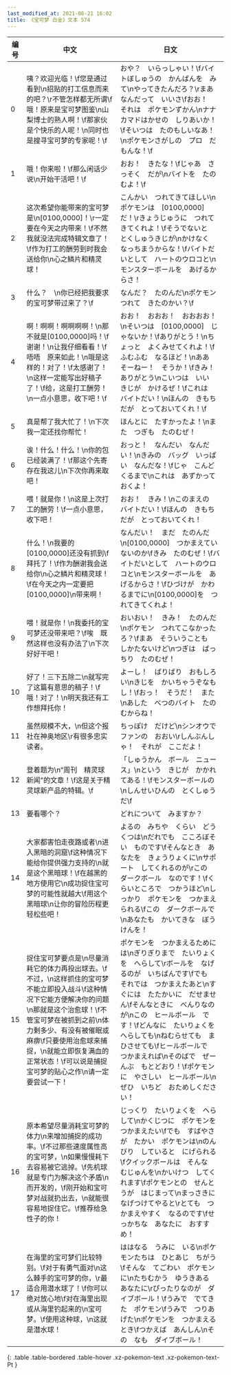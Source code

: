 ```yaml
---
last_modified_at: 2021-08-21 16:02
title: 《宝可梦 白金》文本 574
---
```

| 编号 | 中文 | 日文 |
| ---- | ---- | ---- |
| 0 | 咦？欢迎光临！\f您是通过看到\n招贴的打工信息而来的吧？\r不管怎样都无所谓\f哦！原来是宝可梦图鉴\n山梨博士的熟人啊！\f那家伙是个快乐的人呢！\n同时也是搜寻宝可梦的专家呢！\f | おや？　いらっしゃい！\fバイトぼしゅうの　かんばんを　みて\nやってきたんだろ？\rまあ　なんだって　いいさ\fおお！　それは　ポケモンずかん\nナナカマドはかせの　しりあいか！\fそいつは　たのもしいなあ！\nポケモンさがしの　プロ　だもんな！\f |
| 1 | 哦！你来啦！\f那么闲话少说\n开始干活吧！\f | おお！　きたな！\fじゃあ　さっそく　だが\nバイトを　たのむよ！\f |
| 2 | 这次希望你能带来的宝可梦是\n[0100,0000]！\r一定要在今天之内带来！\f不然我就没法完成特辑文章了！\f作为打工的酬劳到时我会送给你\n心之鳞片和精灵球！ | こんかい　つれてきてほしい\nポケモンは　[0100,0000]　だ！\rきょうじゅうに　つれてきてくれよ！\fそうでないと　とくしゅうきじが\nかけなく　なっちまうからな！\fバイトだいとして　ハートのウロコと\nモンスターボールを　あげるからさ！ |
| 3 | 什么？　\n你已经把我要求的宝可梦带过来了？\f | なんだ？　たのんだ\nポケモン　つれて　きたのかい？\f |
| 4 | 啊！啊啊！啊啊啊啊！\n那不就是[0100,0000]吗！\f谢谢！\n让我仔细看看！\f唔唔　原来如此！\n哦是这样的！对了！\f太感谢了！\n这样一定能写出好稿子了！\f给，这是打工酬劳！\n一点小意思，收下吧！\f | おお！　おおお！　おおおお！\nそいつは　[0100,0000]　じゃないか！\fありがとう！\nちょっと　よくみせてくれよ！\fふむふむ　なるほど！\nああ　そーねー！　そうか！\fきみ！　ありがとう\nこいつは　いい　きじが　かけるぜ！\fこれは　バイトだい！\nほんの　きもちだが　とっておいてくれ！\f |
| 5 | 真是帮了我大忙了！\n下次我一定还找你帮忙！ | ほんとに　たすかったよ！\nまた　つぎも　たのむぜ！ |
| 6 | 诶！什么！什么！\n你的包已经装满了！\f那这个先寄存在我这儿\n下次你再来取吧！ | おっと！　なんだい　なんだい！\nきみの　バッグ　いっぱい　なんだな！\fじゃ　こんど　くるまで\nこれは　あずかっておくよ！ |
| 7 | 喂！就是你！\n这是上次打工的酬劳！\f一点小意思，收下吧！ | おお！　きみ！\nこのまえの　バイトだい！\fほんの　きもちだが　とっておいてくれ！ |
| 8 | 什么！\n我要的[0100,0000]还没有抓到\f拜托了！\f作为酬谢我会送给你\n心之鳞片和精灵球！\f在今天之内一定要把[0100,0000]\n带来啊！ | なんだい！　まだ　たのんだ\n[0100,0000]　つかまえていないのか\fきみ　たのむぜ！\fバイトだいとして　ハートのウロコと\nモンスターボールを　あげるからさ！\fひづけが　かわるまでに\n[0100,0000]を　つれてきてくれよ！ |
| 9 | 喂！就是你！\n我委托的宝可梦还没带来吧？\f唉　既然这样也没有办法了\n下次好好干吧！ | おいおい！　きみ！　たのんだ\nポケモン　つれてこなかったろ？\fまあ　そういうことも　しかたないけど\nつぎは　ばっちり　たのむぜ！ |
| 10 | 好了！三下五除二\n就写完了这篇有意思的稿子！\f哦！对了！\n明天我还有工作想拜托你！ | よーし！　ばりばり　おもしろい\nきじを　かいちゃうぞなもし！\fおっ！　そうだ！　また\nあした　べつのバイト　たのむからね！ |
| 11 | 虽然规模不大，\n但这个报社在神奥地区\r有很多忠实读者。 | ちっぽけ　だけど\nシンオウで　ファンの　おおい\rしんぶんしゃ！　それが　ここだよ！ |
| 12 | 登着题为\n“周刊　精灵球　新闻”的文章！\f这是关于精灵球新产品的特辑。\f | 「しゅうかん　ボール　ニュース」\nという　きじが　かかれてある！\fモンスターボールの\nしんせいひんの　とくしゅうだ\f |
| 13 | 要看哪个？ | どれについて　みますか？ |
| 14 | 大家都害怕走夜路或者\n进入黑暗的洞窟\f这种情况下能给你提供强力支持的\n就是这个黑暗球！\f在越黑的地方使用它\n成功捉住宝可梦的可能性就越大\f用这个黑暗球\n让你的冒险历程更轻松些吧！ | よるの　みちや　くらい　どうくつは\nだれでも　こころぼそい　ものです\fそんなとき　あなたを　きょうりょくに\nサポート　してくれるのが\rこの　ダークボール　なのです！\fくらいところで　つかうほど\nしっかり　ポケモンを　つかまえられる\fこの　ダークボールで\nあなたも　かいてきな　ぼうけんを！ |
| 15 | 捉住宝可梦要点是\n尽量消耗它的体力再投出球去。\f不过，\n这样抓住的宝可梦不能立即投入战斗\f这种情况下它能方便解决你的问题\n那就是这个治愈球！\f不管宝可梦在被抓到之前\n体力剩多少、有没有被催眠或麻痹\f只要使用治愈球来捕捉，\n就能立即恢复满血的正常状态！\f可以说是捕捉宝可梦的贴心之作\n请一定要尝试一下！ | ポケモンを　つかまえるためには\nぎりぎりまで　たいりょくを　へらして\rボールを　なげるのが　いちばんです\fでも　それでは　つかまえたあと\nすぐには　たたかいに　だせません\fそんなときに　べんりなのが\nこの　ヒールボール　です！\fどんなに　たいりょくを　へらしても\nねむらせても　まひさせても\fヒールボールで　つかまえれば\nそのばで　ぜーんぶ　もとどおり！\fポケモンに　やさしい　ヒールボール\nぜひ　いちど　おためしください！ |
| 16 | 原本希望尽量消耗宝可梦的体力\n来增加捕捉的成功率。\f不过那些速度属性高的宝可梦，\n如果慢慢耗下去容易被它逃掉。\f先机球就是专门为解决这个矛盾\n而开发的，\f刚开始和宝可梦对战就扔出去，\n就能很容易地捉住它。\f推荐给急性子的你！ | じっくり　たいりょくを　へらして\nかくじつに　ポケモンを　つかまえたい\fでも　すばやさが　たかい　ポケモンは\nのんびり　していると　にげられる\fクイックボールは　そんな　むじゅんを\nかいけつ　してくれます\fポケモンとの　せんとうが　はじまって\nまっさきに　なげつけてやると\rとても　つかまえやすく　なるのです\fせっかちな　あなたに　おすすめ！ |
| 17 | 在海里的宝可梦们比较特别。\f对于有勇气面对\n这么棘手的宝可梦的你，\r最适合用潜水球了！\f你可以绝对放心地\f对在海里出现或从海里钓起来的\n宝可梦。\f使用这种球，\n这就是潜水球！ | ははなる　うみに　いる\nポケモンたちは　ひとあじ　ちがう\fそんな　てごわい　ポケモンに\nたちむかう　ゆうきある　あなたに\rぴったりなのが　ダイブボール！\fうみで　でてきた　ポケモン\fうみで　つりあげた\nポケモンを　つかまえるとき\fつかえば　あんしん\nその　なも　ダイブボール！ |
{: .table .table-bordered .table-hover .xz-pokemon-text .xz-pokemon-text-Pt }